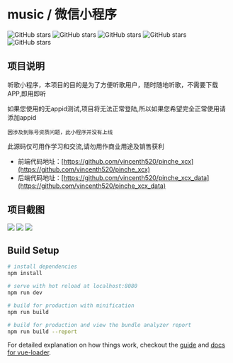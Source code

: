 
# music / 微信小程序

![GitHub stars](https://img.shields.io/badge/Webpack-4.1.0-blue.svg)
![GitHub stars](https://img.shields.io/badge/mpvue-1.0.9-yellow.svg)
![GitHub stars](https://img.shields.io/badge/flyio-0.5.4-orange.svg)
![GitHub stars](https://img.shields.io/badge/node-v8.9.3-green.svg)
![GitHub stars](https://img.shields.io/badge/npm-5.8.0-brightgreen.svg)

## 项目说明

听歌小程序，本项目的目的是为了方便听歌用户，随时随地听歌，不需要下载APP,即用即听

如果您使用的无appid测试,项目将无法正常登陆,所以如果您希望完全正常使用请添加appid

`因涉及到账号资质问题，此小程序并没有上线`

此源码仅可用作学习和交流,请勿用作商业用途及销售获利


- 前端代码地址：[https://github.com/vincenth520/pinche_xcx](https://github.com/vincenth520/pinche_xcx)
- 后端代码地址：[https://github.com/vincenth520/pinche_xcx_data](https://github.com/vincenth520/pinche_xcx_data)



## 项目截图

![](https://imgchr.com/i/C3Oz2q)
![](https://imgchr.com/i/C3OxGn)
![](https://imgchr.com/i/C3XSx0)


## Build Setup

``` bash
# install dependencies
npm install

# serve with hot reload at localhost:8080
npm run dev

# build for production with minification
npm run build

# build for production and view the bundle analyzer report
npm run build --report
```

For detailed explanation on how things work, checkout the [guide](http://vuejs-templates.github.io/webpack/) and [docs for vue-loader](http://vuejs.github.io/vue-loader).
